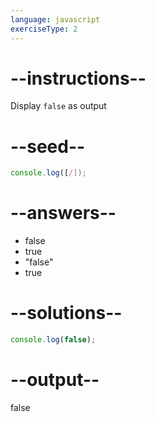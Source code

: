 ```yaml
---
language: javascript
exerciseType: 2
---
```


# --instructions--

Display `false` as output

# --seed--

```javascript
console.log([/]);
```

# --answers--

- false
- true
- "false"
- true

# --solutions--

```javascript
console.log(false);
```

# --output--

false
